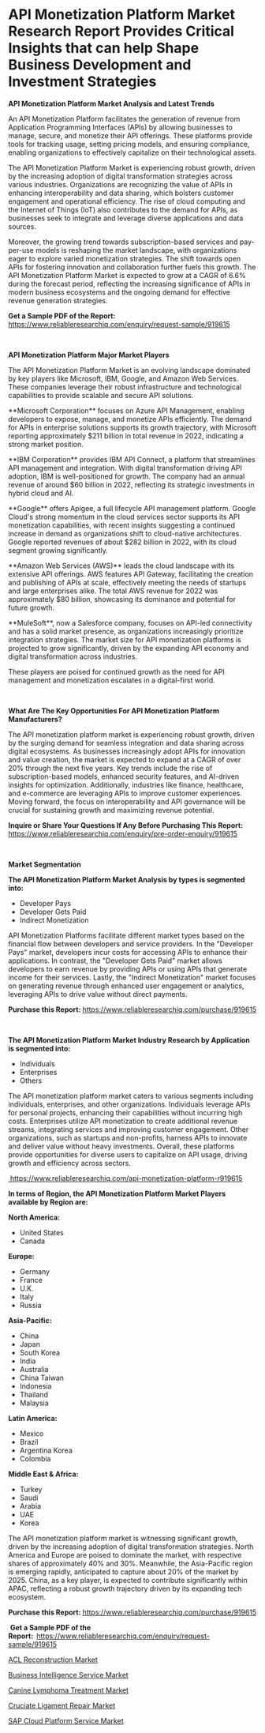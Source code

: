 <p><h1>API Monetization Platform Market Research Report Provides Critical Insights that can help Shape Business Development and Investment Strategies</h1></p><p><strong>API Monetization Platform Market Analysis and Latest Trends</strong></p>
<p><p>An API Monetization Platform facilitates the generation of revenue from Application Programming Interfaces (APIs) by allowing businesses to manage, secure, and monetize their API offerings. These platforms provide tools for tracking usage, setting pricing models, and ensuring compliance, enabling organizations to effectively capitalize on their technological assets.</p><p>The API Monetization Platform Market is experiencing robust growth, driven by the increasing adoption of digital transformation strategies across various industries. Organizations are recognizing the value of APIs in enhancing interoperability and data sharing, which bolsters customer engagement and operational efficiency. The rise of cloud computing and the Internet of Things (IoT) also contributes to the demand for APIs, as businesses seek to integrate and leverage diverse applications and data sources.</p><p>Moreover, the growing trend towards subscription-based services and pay-per-use models is reshaping the market landscape, with organizations eager to explore varied monetization strategies. The shift towards open APIs for fostering innovation and collaboration further fuels this growth. The API Monetization Platform Market is expected to grow at a CAGR of 6.6% during the forecast period, reflecting the increasing significance of APIs in modern business ecosystems and the ongoing demand for effective revenue generation strategies.</p></p>
<p><strong>Get a Sample PDF of the Report:&nbsp;</strong> <a href="https://www.reliableresearchiq.com/enquiry/request-sample/919615?utm_campaign=104&utm_medium=2&utm_source=Github&utm_content=ia&utm_term=06032025&utm_id=api-monetization-platform">https://www.reliableresearchiq.com/enquiry/request-sample/919615</a></p>
<p>&nbsp;</p>
<p><strong>API Monetization Platform Major Market Players</strong></p>
<p><p>The API Monetization Platform Market is an evolving landscape dominated by key players like Microsoft, IBM, Google, and Amazon Web Services. These companies leverage their robust infrastructure and technological capabilities to provide scalable and secure API solutions.</p><p>**Microsoft Corporation** focuses on Azure API Management, enabling developers to expose, manage, and monetize APIs efficiently. The demand for APIs in enterprise solutions supports its growth trajectory, with Microsoft reporting approximately $211 billion in total revenue in 2022, indicating a strong market position.</p><p>**IBM Corporation** provides IBM API Connect, a platform that streamlines API management and integration. With digital transformation driving API adoption, IBM is well-positioned for growth. The company had an annual revenue of around $60 billion in 2022, reflecting its strategic investments in hybrid cloud and AI.</p><p>**Google** offers Apigee, a full lifecycle API management platform. Google Cloud's strong momentum in the cloud services sector supports its API monetization capabilities, with recent insights suggesting a continued increase in demand as organizations shift to cloud-native architectures. Google reported revenues of about $282 billion in 2022, with its cloud segment growing significantly.</p><p>**Amazon Web Services (AWS)** leads the cloud landscape with its extensive API offerings. AWS features API Gateway, facilitating the creation and publishing of APIs at scale, effectively meeting the needs of startups and large enterprises alike. The total AWS revenue for 2022 was approximately $80 billion, showcasing its dominance and potential for future growth.</p><p>**MuleSoft**, now a Salesforce company, focuses on API-led connectivity and has a solid market presence, as organizations increasingly prioritize integration strategies. The market size for API monetization platforms is projected to grow significantly, driven by the expanding API economy and digital transformation across industries. </p><p>These players are poised for continued growth as the need for API management and monetization escalates in a digital-first world.</p></p>
<p>&nbsp;</p>
<p><strong>What Are The Key Opportunities For API Monetization Platform Manufacturers?</strong></p>
<p><p>The API monetization platform market is experiencing robust growth, driven by the surging demand for seamless integration and data sharing across digital ecosystems. As businesses increasingly adopt APIs for innovation and value creation, the market is expected to expand at a CAGR of over 20% through the next five years. Key trends include the rise of subscription-based models, enhanced security features, and AI-driven insights for optimization. Additionally, industries like finance, healthcare, and e-commerce are leveraging APIs to improve customer experiences. Moving forward, the focus on interoperability and API governance will be crucial for sustaining growth and maximizing revenue potential.</p></p>
<p><strong>Inquire or Share Your Questions If Any Before Purchasing This Report:</strong> <a href="https://www.reliableresearchiq.com/enquiry/pre-order-enquiry/919615?utm_campaign=104&utm_medium=2&utm_source=Github&utm_content=ia&utm_term=06032025&utm_id=api-monetization-platform">https://www.reliableresearchiq.com/enquiry/pre-order-enquiry/919615</a></p>
<p>&nbsp;</p>
<p><strong>Market Segmentation</strong></p>
<p><strong>The API Monetization Platform Market Analysis by types is segmented into:</strong></p>
<p><ul><li>Developer Pays</li><li>Developer Gets Paid</li><li>Indirect Monetization</li></ul></p>
<p><p>API Monetization Platforms facilitate different market types based on the financial flow between developers and service providers. In the "Developer Pays" market, developers incur costs for accessing APIs to enhance their applications. In contrast, the "Developer Gets Paid" market allows developers to earn revenue by providing APIs or using APIs that generate income for their services. Lastly, the "Indirect Monetization" market focuses on generating revenue through enhanced user engagement or analytics, leveraging APIs to drive value without direct payments.</p></p>
<p><strong>Purchase this Report:&nbsp;</strong><a href="https://www.reliableresearchiq.com/purchase/919615?utm_campaign=104&utm_medium=2&utm_source=Github&utm_content=ia&utm_term=06032025&utm_id=api-monetization-platform">https://www.reliableresearchiq.com/purchase/919615</a></p>
<p>&nbsp;</p>
<p><strong>The API Monetization Platform Market Industry Research by Application is segmented into:</strong></p>
<p><ul><li>Individuals</li><li>Enterprises</li><li>Others</li></ul></p>
<p><p>The API monetization platform market caters to various segments including individuals, enterprises, and other organizations. Individuals leverage APIs for personal projects, enhancing their capabilities without incurring high costs. Enterprises utilize API monetization to create additional revenue streams, integrating services and improving customer engagement. Other organizations, such as startups and non-profits, harness APIs to innovate and deliver value without heavy investments. Overall, these platforms provide opportunities for diverse users to capitalize on API usage, driving growth and efficiency across sectors.</p></p>
<p><a href="https://www.reliableresearchiq.com/api-monetization-platform-r919615?utm_campaign=104&utm_medium=2&utm_source=Github&utm_content=ia&utm_term=06032025&utm_id=api-monetization-platform">&nbsp;https://www.reliableresearchiq.com/api-monetization-platform-r919615</a></p>
<p><strong>In terms of Region, the API Monetization Platform Market Players available by Region are:</strong></p>
<p>
    <p> <strong> North America: </strong>
        <ul>
            <li>United States</li>
            <li>Canada</li>
        </ul>
        </p> 
    <p> <strong> Europe: </strong>
        <ul>
            <li>Germany</li>
            <li>France</li>
            <li>U.K.</li>
            <li>Italy</li>
            <li>Russia</li>
        </ul>
        </p> 
    <p> <strong> Asia-Pacific: </strong>
        <ul>
            <li>China</li>
            <li>Japan</li>
            <li>South Korea</li>
            <li>India</li>
            <li>Australia</li>
            <li>China Taiwan</li>
            <li>Indonesia</li>
            <li>Thailand</li>
            <li>Malaysia</li>
        </ul>
        </p> 
    <p> <strong> Latin America: </strong>
        <ul>
            <li>Mexico</li>
            <li>Brazil</li>
            <li>Argentina Korea</li>
            <li>Colombia</li>
        </ul>
        </p> 
    <p> <strong> Middle East & Africa: </strong>
        <ul>
            <li>Turkey</li>
            <li>Saudi</li>
            <li>Arabia</li>
            <li>UAE</li>
            <li>Korea</li>
        </ul>
    </p>
    </p>
<p><p>The API monetization platform market is witnessing significant growth, driven by the increasing adoption of digital transformation strategies. North America and Europe are poised to dominate the market, with respective shares of approximately 40% and 30%. Meanwhile, the Asia-Pacific region is emerging rapidly, anticipated to capture about 20% of the market by 2025. China, as a key player, is expected to contribute significantly within APAC, reflecting a robust growth trajectory driven by its expanding tech ecosystem.</p></p>
<p><strong>Purchase this Report: </strong><a href="https://www.reliableresearchiq.com/purchase/919615?utm_campaign=104&utm_medium=2&utm_source=Github&utm_content=ia&utm_term=06032025&utm_id=api-monetization-platform">https://www.reliableresearchiq.com/purchase/919615</a></p>
<p>&nbsp;<strong>Get a Sample PDF of the Report:&nbsp;&nbsp;</strong><a href="https://www.reliableresearchiq.com/enquiry/request-sample/919615?utm_campaign=104&utm_medium=2&utm_source=Github&utm_content=ia&utm_term=06032025&utm_id=api-monetization-platform">https://www.reliableresearchiq.com/enquiry/request-sample/919615</a></p>
<p><strong></strong></p>
<p><p><a href="https://github.com/cavushjla/Market-Research-Report-List-1/blob/main/acl-reconstruction-market.md?utm_campaign=104&utm_medium=2&utm_source=Github&utm_content=ia&utm_term=06032025&utm_id=api-monetization-platform">ACL Reconstruction Market</a></p><p><a href="https://github.com/mynaoanes/Market-Research-Report-List-1/blob/main/business-intelligence-service-market.md?utm_campaign=104&utm_medium=2&utm_source=Github&utm_content=ia&utm_term=06032025&utm_id=api-monetization-platform">Business Intelligence Service Market</a></p><p><a href="https://github.com/borknyberg/Market-Research-Report-List-1/blob/main/canine-lymphoma-treatment-market.md?utm_campaign=104&utm_medium=2&utm_source=Github&utm_content=ia&utm_term=06032025&utm_id=api-monetization-platform">Canine Lymphoma Treatment Market</a></p><p><a href="https://github.com/coricnzati/Market-Research-Report-List-1/blob/main/cruciate-ligament-repair-market.md?utm_campaign=104&utm_medium=2&utm_source=Github&utm_content=ia&utm_term=06032025&utm_id=api-monetization-platform">Cruciate Ligament Repair Market</a></p><p><a href="https://github.com/alrogikrosa/Market-Research-Report-List-1/blob/main/sap-cloud-platform-service-market.md?utm_campaign=104&utm_medium=2&utm_source=Github&utm_content=ia&utm_term=06032025&utm_id=api-monetization-platform">SAP Cloud Platform Service Market</a></p></p>